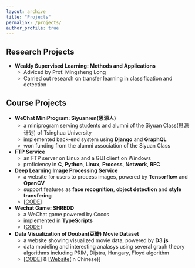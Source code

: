 ```yaml
---
layout: archive
title: "Projects"
permalink: /projects/
author_profile: true
---
```


## Research Projects

- **Weakly Supervised Learning: Methods and Applications**
  - Adviced by Prof. Mingsheng Long
  - Carried out research on transfer learning in classification and detection



## Course Projects

- **WeChat MiniProgram: Siyuanren(思源人)**
  - a miniprogram serving students and alumni of the Siyuan Class(思源计划) of Tsinghua University
  - implemented back-end system using **Django** and **GraphQL**
  - won funding from the alumni association of the Siyuan Class
- **FTP Service**
  - an FTP server on Linux and a GUI client on Windows
  - proficiency in **C**, **Python**, **Linux**, **Process**, **Network**, **RFC**
- **Deep Learning Image Processing Service**
  - a website for users to process images, powered by **Tensorflow** and **OpenCV**
  - support features as **face recognition**, **object detection** and **style transfering**
  - \[[CODE](https://github.com/JianyuTANG/ImageProcessingWebsite)\]
- **Wechat Game: SHREDD**
  - a WeChat game powered by Cocos
  - implemented in **TypeScripts**
  - [[CODE](https://github.com/JianyuTANG/WeChatGame)\]
- **Data Visualization of Douban(豆瓣) Movie Dataset**
  - a website showing visualized movie data, powered by **D3.js**
  - data modeling and interesting analasys using several graph theory algorithms including PRIM, Dijstra, Hungary, Floyd algorithm
  - [[CODE](https://github.com/JianyuTANG/Graph-Theory)\] & \[[Website](https://jianyu.me/Graph-Theory/)(in Chinese)\]



